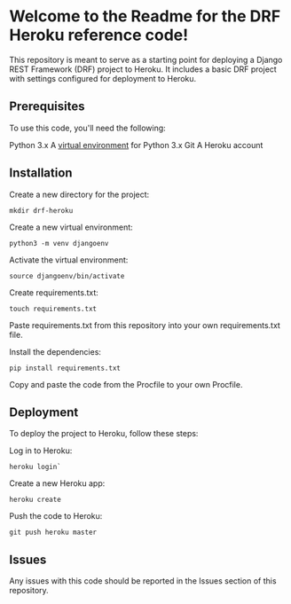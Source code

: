 # Welcome to the Readme for the DRF Heroku reference code!

This repository is meant to serve as a starting point for deploying a Django REST Framework (DRF) project to Heroku. It includes a basic DRF project with settings configured for deployment to Heroku.

## Prerequisites

To use this code, you'll need the following:

Python 3.x
A [virtual environment](https://www.javatpoint.com/django-virtual-environment-setup#:~:text=The%20virtual%20environment%20is%20an,create%20an%20isolated%20Python%20environment.) for Python 3.x
Git
A Heroku account

## Installation

Create a new directory for the project:
```
mkdir drf-heroku
```
Create a new virtual environment:
```
python3 -m venv djangoenv
```
Activate the virtual environment:
```
source djangoenv/bin/activate
```
Create requirements.txt:
```
touch requirements.txt
```
Paste requirements.txt from this repository into your own requirements.txt file.

Install the dependencies:
```
pip install requirements.txt
```
Copy and paste the code from the Procfile to your own Procfile.

## Deployment

To deploy the project to Heroku, follow these steps:

Log in to Heroku:
```
heroku login`
```
Create a new Heroku app:
```
heroku create
```
Push the code to Heroku:
```
git push heroku master
```
## Issues

Any issues with this code should be reported in the Issues section of this repository.
